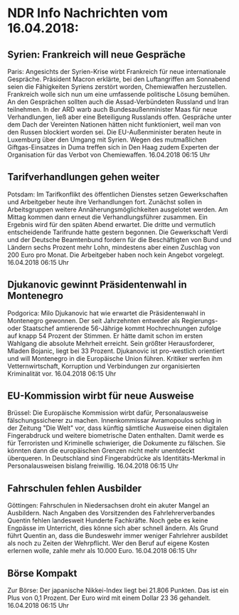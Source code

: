 # NDR Info Nachrichten vom 16.04.2018:


## Syrien: Frankreich will neue Gespräche
Paris: Angesichts der Syrien-Krise wirbt Frankreich für neue internationale Gespräche. Präsident Macron erklärte, bei den Luftangriffen am Sonnabend seien die Fähigkeiten Syriens zerstört worden, Chemiewaffen herzustellen. Frankreich wolle sich nun um eine umfassende politische Lösung bemühen. An den Gesprächen sollten auch die Assad-Verbündeten Russland und Iran teilnehmen. In der ARD warb auch Bundesaußenminister Maas für neue Verhandlungen, ließ aber eine Beteiligung Russlands offen. Gespräche unter dem Dach der Vereinten Nationen hätten nicht funktioniert, weil man von den Russen blockiert worden sei. Die EU-Außenminister beraten heute in Luxemburg über den Umgang mit Syrien. Wegen des mutmaßlichen Giftgas-Einsatzes in Duma treffen sich in Den Haag zudem Experten der Organisation für das Verbot von Chemiewaffen. 16.04.2018 06:15 Uhr 

## Tarifverhandlungen gehen weiter
Potsdam: Im Tarifkonflikt des öffentlichen Dienstes setzen Gewerkschaften und Arbeitgeber heute ihre Verhandlungen fort. Zunächst sollen in Arbeitsgruppen weitere Annäherungsmöglichkeiten ausgelotet werden. Am Mittag kommen dann erneut die Verhandlungsführer zusammen. Ein Ergebnis wird für den späten Abend erwartet. Die dritte und vermutlich entscheidende Tarifrunde hatte gestern begonnen. Die Gewerkschaft Verdi und der Deutsche Beamtenbund fordern für die Beschäftigten von Bund und Ländern sechs Prozent mehr Lohn, mindestens aber einen Zuschlag von 200 Euro pro Monat. Die Arbeitgeber haben noch kein Angebot vorgelegt. 16.04.2018 06:15 Uhr 

## Djukanovic gewinnt Präsidentenwahl in Montenegro
Podgorica: Milo Djukanovic hat wie erwartet die Präsidentenwahl in Montenegro gewonnen. Der seit Jahrzehnten entweder als Regierungs- oder Staatschef amtierende 56-Jährige kommt Hochrechnungen zufolge auf knapp 54 Prozent der Stimmen. Er hätte damit schon im ersten Wahlgang die absolute Mehrheit erreicht. Sein größter Herausforderer, Mladen Bojanic, liegt bei 33 Prozent. Djukanovic ist pro-westlich orientiert und will Montenegro in die Europäische Union führen. Kritiker werfen ihm Vetternwirtschaft, Korruption und Verbindungen zur organisierten Kriminalität vor. 16.04.2018 06:15 Uhr 

## EU-Kommission wirbt für neue Ausweise
Brüssel:	Die Europäische Kommission wirbt dafür, Personalausweise fälschungssicherer zu machen. Innenkommissar Avramopoulos schlug in der Zeitung "Die Welt" vor, dass künftig sämtliche Ausweise einen digitalen Fingerabdruck und weitere biometrische Daten enthalten. Damit werde es für Terroristen und Kriminelle schwieriger, die Dokumente zu fälschen. Sie könnten dann die europäischen Grenzen nicht mehr unentdeckt überqueren. In Deutschland sind Fingerabdrücke als Identitäts-Merkmal in Personalausweisen bislang freiwillig. 16.04.2018 06:15 Uhr 

## Fahrschulen fehlen Ausbilder
Göttingen:		Fahrschulen in Niedersachsen droht ein akuter Mangel an Ausbildern. Nach Angaben des Vorsitzenden des Fahrlehrerverbandes Quentin fehlen landesweit Hunderte Fachkräfte. Noch gebe es keine Engpässe im Unterricht, dies könne sich aber schnell ändern. Als Grund führt Quentin an, dass die Bundeswehr immer weniger Fahrlehrer ausbildet als noch zu Zeiten der Wehrpflicht. Wer den Beruf auf eigene Kosten erlernen wolle, zahle mehr als 10.000 Euro. 16.04.2018 06:15 Uhr 

## Börse Kompakt
Zur Börse: Der japanische Nikkei-Index liegt bei 21.806 Punkten. Das ist ein Plus von 0,1 Prozent. Der Euro wird mit einem Dollar 23 36 gehandelt. 16.04.2018 06:15 Uhr 
